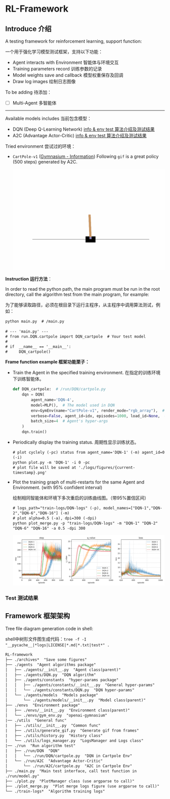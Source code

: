# RL-Framework

## Introduce 介绍

A testing framework for reinforcement learning, support function:

一个用于强化学习模型测试框架，支持以下功能：

- Agent interacts with Environment 智能体与环境交互
- Training parameters record 训练参数的记录
- Model weights save and callback 模型权重保存及回调
- Draw log images 绘制日志图像

To be adding 待添加：

- [ ] Multi-Agent 多智能体

---

Available models includes 当前包含模型：

- DQN (Deep Q-Learning Network) [info & env test 算法介绍及测试结果](archives/algorithms/DQN/DQN.md)
- A2C (Advantage Actor-Critic) [info & env test 算法介绍及测试结果](archives/algorithms/A2C/A2C.md)

Tried environment 尝试过的环境：

- `CartPole-v1` ([Gymnasium - Information](https://gymnasium.farama.org/environments/classic_control/cart_pole/)) Following `gif` is a great policy (500 steps) generated by A2C.

  ![A2C statble 500 step](archives/figures/A2C_stable_policy.gif)

**Instruction 运行方法**：

In order to read the python path, the main program must be run in the root directory, call the algorithm test from the main program, for example:

为了能够读取路径，必须在根目录下运行主程序，从主程序中调用算法测试，例如：

```shell
python main.py  # /main.py

# --- 'main.py' ---
# from run.DQN.cartpole import DQN_cartpole  # Your test model
# 
# if  __name__ == '__main__':
#     DQN_cartpole()
```

**Frame function example 框架功能栗子：**

- Train the Agent in the specified training environment. 在指定的训练环境下训练智能体。

  ```python
  def DQN_cartpole:  # /run/DQN/cartpole.py
      dqn = DQN(
          agent_name='DQN-4',
          model=MLP(),  # The model used in DQN
          env=GymEnv(name="CartPole-v1", render_mode="rgb_array"),  # Environment CartPole
          verbose=False, agent_id=idx, episodes=1000, load_id=None,  # extends Agent's attribs
          batch_size=4  # Agent's hyper-args
      )
      dqn.train()
  ```

- Periodically display the training status. 周期性显示训练状态。

  ```shell
  # plot cyclely (-pc) status from agent_name='DQN-1' (-m) agent_id=0 (-i)
  python plot.py -m 'DQN-1' -i 0 -pc
  # plot file will be saved at './logs/figures/{current-timestamp}.png'
  ```

- Plot the training graph of multi-restarts for the same Agent and Environment. (with 95% confident interval)

  绘制相同智能体和环境下多次重启的训练曲线图。（带95%置信区间）

  ```shell
  # logs_path="train-logs/DQN-logs" (-p), model_names=["DQN-1","DQN-2","DQN-6","DQN-16"] (-m)
  # plot alpha=0.5 (-a), dpi=300 (-dpi)
  python plot_merge.py -p "train-logs/DQN-logs" -m "DQN-1" "DQN-2" "DQN-6" "DQN-16" -a 0.5 -dpi 300
  ```

  ![DQN](archives/figures/DQN/cartpole/DQN-batch-1-2-6-16.png)


### Test 测试结果

## Framework 框架架构

Tree file diagram generation code in shell:

shell中树形文件图生成代码：`tree -f -I "__pycache__|*logs|LICENSE|*.md|*.txt|test*" .`

```shell
RL-framework
├── ./archives*  "Save some figures"
├── ./agents  "Agent algorithms package"
│   ├── ./agents/__init__.py  "Agent class(parent)"
│   ├── ./agents/DQN.py  "DQN algorithm"
│   ├── ./agents/constants  "hyper-params package"
│   │   ├── ./agents/constants/__init__.py  "General hyper-params"
│   │   └── ./agents/constants/DQN.py  "DQN hyper-params"
│   └── ./agents/models  "Models package"
│       └── ./agents/models/__init__.py  "Model class(parent)"
├── ./envs  "Environment package"
│   ├── ./envs/__init__.py  "Environment class(parent)"
│   └── ./envs/gym_env.py  "openai-gymnasium"
|── ./utils  "General func"
|	├── ./utils/__init__.py  "Common func"
|   ├── ./utils/generate_gif.py  "Generate gif from frames"
|   ├── ./utils/history.py  "History class"
|   └── ./utils/logs_manager.py  "LogsManager and Logs class"
|── ./run  "Run algorithm test"
|	├── ./run/DQN  "DQN"
│   │   └── ./run/DQN/cartpole.py  "DQN in Cartpole Env"
|   └── ./run/A2C  "Advantage Actor-Critic"
│       └── ./run/A2C/cartpole.py  "A2C in Cartpole Env"
├── ./main.py  "Main test interface, call test function in ./run/model.py"
├── ./plot.py  "PlotManager class (use argparse to call)"
├── ./plot_merge.py  "Plot merge logs figure (use argparse to call)"
└── ./train-logs*  "Algorithm training logs"
```

